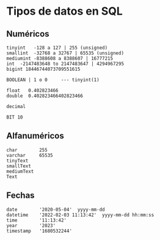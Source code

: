 # Tipos de datos en SQL

## Numéricos

    tinyint   -128 a 127 | 255 (unsigned)  
    smallint  -32768 a 32767 | 65535 (unsigned)  
    mediumint -8388608 a 8388607 | 16777215  
    int  -2147483648 to 2147483647 | 4294967295  
    bigint 18446744073709551615  

    BOOLEAN | 1 o 0     --- tinyint(1)  

    float   0.402823466  
    double  0.402823466402823466  

    decimal

    BIT 10     


## Alfanuméricos

    char        255  
    varchar     65535  
    tinyText    
    smallText  
    mediumText  
    Text       

## Fechas

    date        '2020-05-04'  yyyy-mm-dd    
    datetime    '2022-02-03 11:13:42'  yyyy-mm-dd hh:mm:ss
    time        '11:13:42'
    year        '2023'
    timestamp   '1680532244' 
